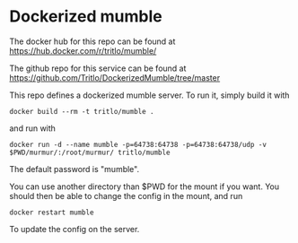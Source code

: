 # Dockerized mumble

The docker hub for this repo can be found at
https://hub.docker.com/r/tritlo/mumble/

The github repo for this service can be found at 
https://github.com/Tritlo/DockerizedMumble/tree/master

This repo defines a dockerized mumble server. To run it, simply build it with
    
    docker build --rm -t tritlo/mumble .

and run with

    docker run -d --name mumble -p=64738:64738 -p=64738:64738/udp -v $PWD/murmur/:/root/murmur/ tritlo/mumble

The default password is "mumble".

You can use another directory than $PWD for the mount if you want. You should then be able to change the config in the mount, and run

    docker restart mumble

To update the config on the server.

